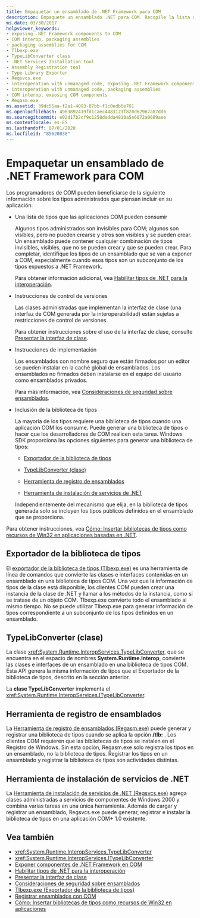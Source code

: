```yaml
---
title: Empaquetar un ensamblado de .NET Framework para COM
description: Empaquete un ensamblado .NET para COM. Recopile la lista de tipos que las aplicaciones COM pueden consumir, las instrucciones de control de versiones e implementación y la biblioteca de tipos.
ms.date: 03/30/2017
helpviewer_keywords:
- exposing .NET Framework components to COM
- COM interop, packaging assemblies
- packaging assemblies for COM
- Tlbexp.exe
- TypeLibConverter class
- .NET Services Installation tool
- Assembly Registration tool
- Type Library Exporter
- Reqsvcs.exe
- interoperation with unmanaged code, exposing .NET Framework components
- interoperation with unmanaged code, packaging assemblies
- COM interop, exposing COM components
- Reqasm.exe
ms.assetid: 39dc55aa-f2a1-4093-87bb-f1c0edb6e761
ms.openlocfilehash: 4963892419fd1caec4483123f820d62967a87dd6
ms.sourcegitcommit: e02d17b2cf9c1258dadda4810a5e6072a0089aee
ms.contentlocale: es-ES
ms.lasthandoff: 07/01/2020
ms.locfileid: "85620838"
---
```

# <a name="packaging-a-net-framework-assembly-for-com"></a>Empaquetar un ensamblado de .NET Framework para COM

Los programadores de COM pueden beneficiarse de la siguiente información sobre los tipos administrados que piensan incluir en su aplicación:

- Una lista de tipos que las aplicaciones COM pueden consumir

  Algunos tipos administrados son invisibles para COM; algunos son visibles, pero no pueden crearse y otros son visibles y se pueden crear. Un ensamblado puede contener cualquier combinación de tipos invisibles, visibles, que no se pueden crear y que se pueden crear. Para completar, identifique los tipos de un ensamblado que se van a exponer a COM, especialmente cuando esos tipos son un subconjunto de los tipos expuestos a .NET Framework.

  Para obtener información adicional, vea [Habilitar tipos de .NET para la interoperación](../../standard/native-interop/qualify-net-types-for-interoperation.md).

- Instrucciones de control de versiones

  Las clases administradas que implementan la interfaz de clase (una interfaz de COM generada por la interoperabilidad) están sujetas a restricciones de control de versiones.

  Para obtener instrucciones sobre el uso de la interfaz de clase, consulte [Presentar la interfaz de clase](../../standard/native-interop/com-callable-wrapper.md#introducing-the-class-interface).

- Instrucciones de implementación

  Los ensamblados con nombre seguro que están firmados por un editor se pueden instalar en la caché global de ensamblados. Los ensamblados no firmados deben instalarse en el equipo del usuario como ensamblados privados.

  Para más información, vea [Consideraciones de seguridad sobre ensamblados](../../standard/assembly/security-considerations.md).

- Inclusión de la biblioteca de tipos

  La mayoría de los tipos requiere una biblioteca de tipos cuando una aplicación COM los consume. Puede generar una biblioteca de tipos o hacer que los desarrolladores de COM realicen esta tarea. Windows SDK proporciona las opciones siguientes para generar una biblioteca de tipos:

  - [Exportador de la biblioteca de tipos](#cpconpackagingassemblyforcomanchor1)

  - [TypeLibConverter (clase)](#cpconpackagingassemblyforcomanchor2)

  - [Herramienta de registro de ensamblados](#cpconpackagingassemblyforcomanchor3)

  - [Herramienta de instalación de servicios de .NET](#cpconpackagingassemblyforcomanchor4)

  Independientemente del mecanismo que elija, en la biblioteca de tipos generada solo se incluyen los tipos públicos definidos en el ensamblado que se proporciona.

Para obtener instrucciones, vea [Cómo: Insertar bibliotecas de tipos como recursos de Win32 en aplicaciones basadas en .NET](https://docs.microsoft.com/previous-versions/dotnet/netframework-4.0/ww9a897z(v=vs.100)).

<a name="cpconpackagingassemblyforcomanchor1"></a>

## <a name="type-library-exporter"></a>Exportador de la biblioteca de tipos

El [exportador de la biblioteca de tipos (Tlbexp.exe)](../tools/tlbexp-exe-type-library-exporter.md) es una herramienta de línea de comandos que convierte las clases e interfaces contenidas en un ensamblado en una biblioteca de tipos COM. Una vez que la información de tipos de la clase está disponible, los clientes COM pueden crear una instancia de la clase de .NET y llamar a los métodos de la instancia, como si se tratase de un objeto COM. Tlbexp.exe convierte todo el ensamblado al mismo tiempo. No se puede utilizar Tlbexp.exe para generar información de tipos correspondiente a un subconjunto de los tipos definidos en un ensamblado.

<a name="cpconpackagingassemblyforcomanchor2"></a>

## <a name="typelibconverter-class"></a>TypeLibConverter (clase)

La clase <xref:System.Runtime.InteropServices.TypeLibConverter>, que se encuentra en el espacio de nombres **System.Runtime.Interop**, convierte las clases e interfaces de un ensamblado en una biblioteca de tipos COM. Esta API genera la misma información de tipos que el Exportador de la biblioteca de tipos, descrito en la sección anterior.

La **clase TypeLibConverter** implementa el <xref:System.Runtime.InteropServices.ITypeLibConverter>.

<a name="cpconpackagingassemblyforcomanchor3"></a>

## <a name="assembly-registration-tool"></a>Herramienta de registro de ensamblados

La [Herramienta de registro de ensamblados (Regasm.exe)](../tools/regasm-exe-assembly-registration-tool.md) puede generar y registrar una biblioteca de tipos cuando se aplica la opción **/tlb:** . Los clientes COM requieren que las bibliotecas de tipos se instalen en el Registro de Windows. Sin esta opción, Regasm.exe solo registra los tipos en un ensamblado, no la biblioteca de tipos. Registrar los tipos en un ensamblado y registrar la biblioteca de tipos son actividades distintas.

<a name="cpconpackagingassemblyforcomanchor4"></a>

## <a name="net-services-installation-tool"></a>Herramienta de instalación de servicios de .NET

La [Herramienta de instalación de servicios de .NET (Regsvcs.exe)](../tools/regsvcs-exe-net-services-installation-tool.md) agrega clases administradas a servicios de componentes de Windows 2000 y combina varias tareas en una única herramienta. Además de cargar y registrar un ensamblado, Regsvcs.exe puede generar, registrar e instalar la biblioteca de tipos en una aplicación COM+ 1.0 existente.

## <a name="see-also"></a>Vea también

- <xref:System.Runtime.InteropServices.TypeLibConverter>
- <xref:System.Runtime.InteropServices.ITypeLibConverter>
- [Exponer componentes de .NET Framework en COM](exposing-dotnet-components-to-com.md)
- [Habilitar tipos de .NET para la interoperación](../../standard/native-interop/qualify-net-types-for-interoperation.md)
- [Presentar la interfaz de clase](../../standard/native-interop/com-callable-wrapper.md#introducing-the-class-interface)
- [Consideraciones de seguridad sobre ensamblados](../../standard/assembly/security-considerations.md)
- [Tlbexp.exe (Exportador de la biblioteca de tipos)](../tools/tlbexp-exe-type-library-exporter.md)
- [Registrar ensamblados con COM](registering-assemblies-with-com.md)
- [Cómo: Insertar bibliotecas de tipos como recursos de Win32 en aplicaciones](https://docs.microsoft.com/previous-versions/dotnet/netframework-4.0/ww9a897z(v=vs.100))
